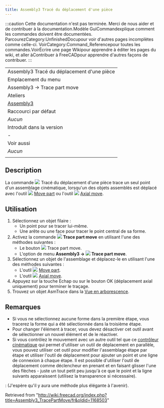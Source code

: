 ```yaml
---
title: Assembly3 Tracé du déplacement d'une pièce
---
```

:::caution
Cette documentation n'est pas terminée. Merci de nous aider et de contribuer à la documentation.Modèle GuiCommandexplique comment les commandes doivent être documentées. ParcourezCategory:UnfinishedDocupour voir d'autres pages incomplètes comme celle-ci. VoirCategory:Command\_Referencepour toutes les commandes.VoirÉcrire une page Wikipour apprendre à éditer les pages du wiki, et aller àContribuer à FreeCADpour apprendre d'autres façons de contribuer.
:::

|  |
| --- |
| Assembly3 Tracé du déplacement d'une pièce |
| Emplacement du menu |
| Assembly3 → Trace part move |
| Ateliers |
| [Assembly3](/Assembly3_Workbench/fr "Assembly3 Workbench/fr") |
| Raccourci par défaut |
| *Aucun* |
| Introduit dans la version |
| - |
| Voir aussi |
| *Aucun* |
|  |

## Description

La commande ![](/images/Assembly_Trace.svg) Tracé du déplacement d'une pièce trace un seul point d'un assemblage cinématique, lorsqu'un des objets assemblés est déplacé avec l'outil ![](/images/Assembly_Move.svg) [Move part](/Assembly3_MovePart/fr "Assembly3 MovePart/fr") ou l'outil ![](/images/Assembly_AxialMove.svg) [Axial move](/Assembly3_AxialMove/fr "Assembly3 AxialMove/fr").

## Utilisation

1. Sélectionnez un objet filaire :
   * Un point pour se tracer lui-même.
   * Une arête ou une face pour tracer le point central de sa forme.
2. Activez la commande ![](/images/Assembly_Trace.svg) **Trace part move** en utilisant l'une des méthodes suivantes :
   * Le bouton ![](/images/Assembly_Trace.svg) Trace part move.
   * L'option de menu **Assembly3 → ![](/images/Assembly_Trace.svg) Trace part move**.
3. Sélectionnez un objet de l'assemblage et déplacez-le en utilisant l'une des méthodes suivantes :
   * L'outil ![](/images/Assembly_Move.svg) [Move part](/Assembly3_MovePart/fr "Assembly3 MovePart/fr").
   * L'outil ![](/images/Assembly_AxialMove.svg) [Axial move](/Assembly3_AxialMove/fr "Assembly3 AxialMove/fr").
4. Appuyez sur la touche Echap ou sur le bouton OK (déplacement axial uniquement) pour terminer le traçage.
5. Trouvez un objet AsmTrace dans la [Vue en arborescence](/Tree_view/fr "Tree view/fr").

## Remarques

* Si vous ne sélectionnez aucune forme dans la première étape, vous tracerez la forme qui a été sélectionnée dans la troisième étape.
* Pour changer l'élément à tracer, vous devez désactiver cet outil avant de sélectionner un nouvel élément et de le réactiver.
* Si vous contrôlez le mouvement avec un autre outil tel que ce [contrôleur cinématique](/Tutorial_KinematicController/fr "Tutorial KinematicController/fr") qui permet d'utiliser un outil de déplacement en parallèle, vous pouvez utiliser cet outil pour modifier l'assemblage étape par étape et utiliser l'outil de déplacement pour ajouter un point et une ligne de connexion à chaque étape. Il est possible d'utiliser l'outil de déplacement comme déclencheur en prenant et en faisant glisser l'une des flèches - juste un tout petit peu jusqu'à ce que le point et la ligne suivants apparaissent (utilisez la transparence si nécessaire).

:   (J'espère qu'il y aura une méthode plus élégante à l'avenir).

Retrieved from "<http://wiki.freecad.org/index.php?title=Assembly3_TracePartMove/fr&oldid=1168503>"